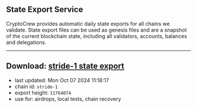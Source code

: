 ## State Export Service
CryptoCrew provides automatic daily state exports for all chains we validate. State export files can be used as genesis files and are a snapshot of the current blockchain state, including all validators, accounts, balances and delegations.

---
**Download: [stride-1 state export](https://dl-eu2.ccvalidators.com/SERVICE/stride/stride-1_export_11764074.json)**
---

- last updated: Mon Oct 07 2024 11:18:17
- chain id: `stride-1`
- export height: `11764074`
- use for: airdrops, local tests, chain recovery
